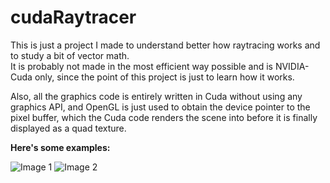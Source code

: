 # cudaRaytracer

This is just a project I made to understand better how raytracing works and to study a bit of vector math.<br/>
It is probably not made in the most efficient way possible and is NVIDIA-Cuda only, since the point of this project is just to learn how it works.

Also, all the graphics code is entirely written in Cuda without using any graphics API, and OpenGL is just used to obtain the device pointer to the pixel buffer, which the Cuda code renders the scene into before it is finally displayed as a quad texture.

**Here's some examples:**

![Image 1](https://github.com/user-attachments/assets/b13bd13b-9cd3-474c-9e30-b558f10b744e)
![Image 2](https://github.com/user-attachments/assets/9c5eed53-7ec0-4705-bf60-21ea8067bec1)
